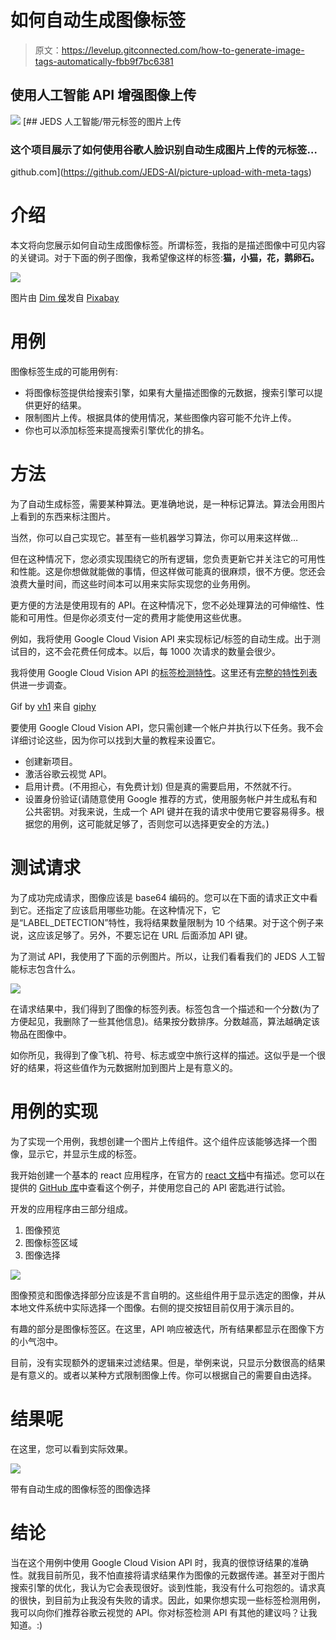 # 如何自动生成图像标签

> 原文：<https://levelup.gitconnected.com/how-to-generate-image-tags-automatically-fbb9f7bc6381>

## 使用人工智能 API 增强图像上传

![](img/339e4c8a1ebf9e0ff001f53172a4871e.png)[](https://github.com/JEDS-AI/picture-upload-with-meta-tags) [## JEDS 人工智能/带元标签的图片上传

### 这个项目展示了如何使用谷歌人脸识别自动生成图片上传的元标签…

github.com](https://github.com/JEDS-AI/picture-upload-with-meta-tags) 

# 介绍

本文将向您展示如何自动生成图像标签。所谓标签，我指的是描述图像中可见内容的关键词。对于下面的例子图像，我希望像这样的标签:**猫，小猫，花，鹅卵石。**

![](img/eadefb1b39d9d59a5e2b8ad033b2acb8.png)

图片由 [Dim 侯](https://pixabay.com/users/dimhou-5987327/?utm_source=link-attribution&amp;utm_medium=referral&amp;utm_campaign=image&amp;utm_content=2536662)发自 [Pixabay](https://pixabay.com/?utm_source=link-attribution&amp;utm_medium=referral&amp;utm_campaign=image&amp;utm_content=2536662)

# 用例

图像标签生成的可能用例有:

*   将图像标签提供给搜索引擎，如果有大量描述图像的元数据，搜索引擎可以提供更好的结果。
*   限制图片上传。根据具体的使用情况，某些图像内容可能不允许上传。
*   你也可以添加标签来提高搜索引擎优化的排名。

# 方法

为了自动生成标签，需要某种算法。更准确地说，是一种标记算法。算法会用图片上看到的东西来标注图片。

当然，你可以自己实现它。甚至有一些机器学习算法，你可以用来这样做…

但在这种情况下，您必须实现围绕它的所有逻辑，您负责更新它并关注它的可用性和性能。这是你想做就能做的事情，但这样做可能真的很麻烦，很不方便。您还会浪费大量时间，而这些时间本可以用来实际实现您的业务用例。

更方便的方法是使用现有的 API。在这种情况下，您不必处理算法的可伸缩性、性能和可用性。但是你必须支付一定的费用才能使用这些优惠。

例如，我将使用 Google Cloud Vision API 来实现标记/标签的自动生成。出于测试目的，这不会花费任何成本。以后，每 1000 次请求的数量会很少。

我将使用 Google Cloud Vision API 的[标签检测特性](https://cloud.google.com/vision/docs/labels)。这里还有[完整的特性列表](https://cloud.google.com/vision/docs/features-list)供进一步调查。

Gif by [vh1](https://giphy.com/vh1) 来自 [giphy](https://giphy.com/)

要使用 Google Cloud Vision API，您只需创建一个帐户并执行以下任务。我不会详细讨论这些，因为你可以找到大量的教程来设置它。

*   创建新项目。
*   激活谷歌云视觉 API。
*   启用计费。(不用担心，有免费计划)
    但是真的需要启用，不然就不行。
*   设置身份验证(请随意使用 Google 推荐的方式，使用服务帐户并生成私有和公共密钥。对我来说，生成一个 API 键并在我的请求中使用它要容易得多。根据您的用例，这可能就足够了，否则您可以选择更安全的方法。)

# 测试请求

为了成功完成请求，图像应该是 base64 编码的。您可以在下面的请求正文中看到它。还指定了应该启用哪些功能。在这种情况下，它是“LABEL_DETECTION”特性，我将结果数量限制为 10 个结果。对于这个例子来说，这应该足够了。另外，不要忘记在 URL 后面添加 API 键。

为了测试 API，我使用了下面的示例图片。所以，让我们看看我们的 JEDS 人工智能标志包含什么。

![](img/ff7ab5fda4a63264262382e80fdc4ed0.png)

在请求结果中，我们得到了图像的标签列表。标签包含一个描述和一个分数(为了方便起见，我删除了一些其他信息)。结果按分数排序。分数越高，算法越确定该物品在图像中。

如你所见，我得到了像飞机、符号、标志或空中旅行这样的描述。这似乎是一个很好的结果，将这些值作为元数据附加到图片上是有意义的。

# 用例的实现

为了实现一个用例，我想创建一个图片上传组件。这个组件应该能够选择一个图像，显示它，并显示生成的标签。

我开始创建一个基本的 react 应用程序，在官方的 [react 文档](https://reactjs.org/docs/create-a-new-react-app.html#create-react-app)中有描述。您可以在提供的 [GitHub 库](https://github.com/JEDS-AI/picture-upload-with-meta-tags)中查看这个例子，并使用您自己的 API 密匙进行试验。

开发的应用程序由三部分组成。

1.  图像预览
2.  图像标签区域
3.  图像选择

![](img/01642e674b8bbf36c729d7f5b6c2ea3d.png)

图像预览和图像选择部分应该是不言自明的。这些组件用于显示选定的图像，并从本地文件系统中实际选择一个图像。右侧的提交按钮目前仅用于演示目的。

有趣的部分是图像标签区。在这里，API 响应被迭代，所有结果都显示在图像下方的小气泡中。

目前，没有实现额外的逻辑来过滤结果。但是，举例来说，只显示分数很高的结果是有意义的。或者以某种方式限制图像上传。你可以根据自己的需要自由选择。

# 结果呢

在这里，您可以看到实际效果。

![](img/c929e8f4a7e8e30c33a27566a6b82d35.png)

带有自动生成的图像标签的图像选择

# 结论

当在这个用例中使用 Google Cloud Vision API 时，我真的很惊讶结果的准确性。就我目前所见，我不怕直接将请求结果作为图像的元数据传递。甚至对于图片搜索引擎的优化，我认为它会表现很好。谈到性能，我没有什么可抱怨的。请求真的很快，到目前为止我没有失败的请求。因此，如果你想实现一些标签检测用例，我可以向你们推荐谷歌云视觉的 API。你对标签检测 API 有其他的建议吗？让我知道。:)